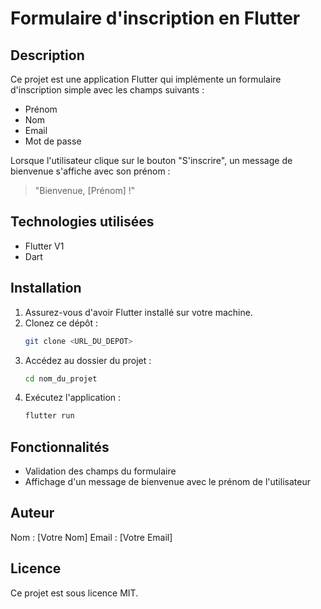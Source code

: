 # Formulaire d'inscription en Flutter

## Description
Ce projet est une application Flutter qui implémente un formulaire d'inscription simple avec les champs suivants :
- Prénom
- Nom
- Email
- Mot de passe

Lorsque l'utilisateur clique sur le bouton "S'inscrire", un message de bienvenue s'affiche avec son prénom :
> "Bienvenue, [Prénom] !"

## Technologies utilisées
- Flutter V1
- Dart

## Installation
1. Assurez-vous d'avoir Flutter installé sur votre machine.
2. Clonez ce dépôt :
   ```sh
   git clone <URL_DU_DEPOT>
   ```
3. Accédez au dossier du projet :
   ```sh
   cd nom_du_projet
   ```
4. Exécutez l'application :
   ```sh
   flutter run
   ```

## Fonctionnalités
- Validation des champs du formulaire
- Affichage d'un message de bienvenue avec le prénom de l'utilisateur

## Auteur
Nom : [Votre Nom]
Email : [Votre Email]

## Licence
Ce projet est sous licence MIT.

